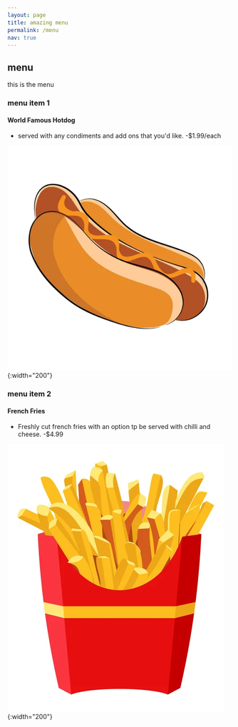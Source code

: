 ```yaml
---
layout: page
title: amazing menu
permalink: /menu
nav: true
---
```


## menu

this is the menu

### menu item 1

#### World Famous Hotdog
- served with any condiments and add ons that you'd like. 
-$1.99/each

![image local](./assets/images/hotdog-menu.jpg){:width="200"}

### menu item 2

#### French Fries
- Freshly cut french fries with an option tp be served with chilli and cheese. 
-$4.99

![image local](./assets/images/french-fries-menu.jpg){:width="200"}